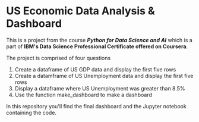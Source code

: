 # US Economic Data Analysis & Dashboard

This is a project from the course ***Python for Data Science and AI*** which is a part of **IBM's Data Science Professional Certificate offered on Coursera**.

The project is comprised of four questions

1. Create a dataframe of US GDP data and display the first five rows
2. Create a datamframe of US Unemployment data and display the first five rows
3. Display a dataframe where US Unemployment was greater than 8.5%
4. Use the function make_dashboard to make a dashboard

In this repository you'll find the final dashboard and the Jupyter notebook containing the code.
